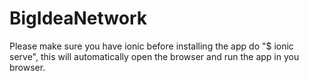 # BigIdeaNetwork
Please make sure you have ionic before installing the app
do "$ ionic serve", this will automatically open the browser and run the app in you browser.
